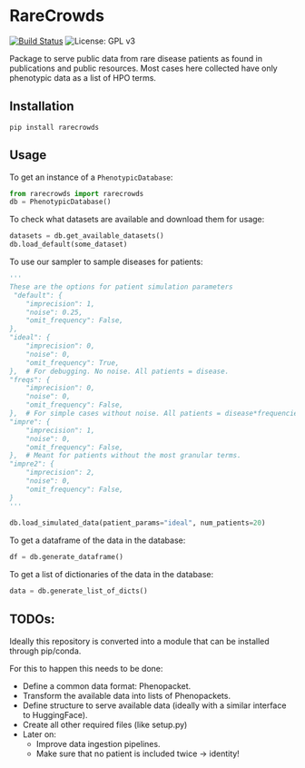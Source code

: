 # RareCrowds
[![Build Status](https://travis-ci.com/foundation29org/RareCrowds.svg?branch=main)](https://travis-ci.com/foundation29org/RareCrowds) ![License: GPL v3](https://img.shields.io/badge/License-GPLv3-blue.svg)

Package to serve public data from rare disease patients as found in publications and public resources. Most cases here collected have only phenotypic data as a list of HPO terms.

## Installation
`pip install rarecrowds`

## Usage
To get an instance of a `PhenotypicDatabase`:
```python
from rarecrowds import rarecrowds
db = PhenotypicDatabase()
```

To check what datasets are available and download them for usage:
```python
datasets = db.get_available_datasets()
db.load_default(some_dataset)
```

To use our sampler to sample diseases for patients:
```python
'''
These are the options for patient simulation parameters
 "default": {
    "imprecision": 1,
    "noise": 0.25,
    "omit_frequency": False,
},
"ideal": {
    "imprecision": 0,
    "noise": 0,
    "omit_frequency": True,
},  # For debugging. No noise. All patients = disease.
"freqs": {
    "imprecision": 0,
    "noise": 0,
    "omit_frequency": False,
},  # For simple cases without noise. All patients = disease*frequencies.
"impre": {
    "imprecision": 1,
    "noise": 0,
    "omit_frequency": False,
},  # Meant for patients without the most granular terms.
"impre2": {
    "imprecision": 2,
    "noise": 0,
    "omit_frequency": False,
}
'''
          
db.load_simulated_data(patient_params="ideal", num_patients=20)
```

To get a dataframe of the data in the database:
```python
df = db.generate_dataframe()
```

To get a list of dictionaries of the data in the database:
```python
data = db.generate_list_of_dicts()
```


## TODOs:

Ideally this repository is converted into a module that can be installed through pip/conda.

For this to happen this needs to be done:
- Define a common data format: Phenopacket.
- Transform the available data into lists of Phenopackets.
- Define structure to serve available data (ideally with a similar interface to HuggingFace).
- Create all other required files (like setup.py)
- Later on:
  - Improve data ingestion pipelines.
  - Make sure that no patient is included twice -> identity!
